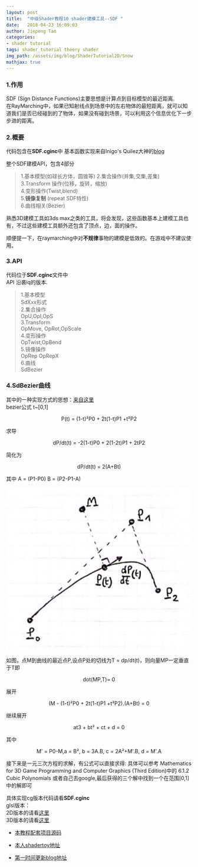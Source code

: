 ```yaml
---
layout: post
title:  "中级Shader教程10 shader建模工具--SDF "
date:   2018-04-23 16:09:03
author: Jiepeng Tan
categories: 
- shader tutorial
tags: shader_tutorial theory shader
img_path: /assets/img/blog/ShaderTutorial2D/Snow
mathjax: true
---
```

### 1.作用  
SDF (Sign Distance Functions)主要思想是计算点到目标模型的最近距离.  
在RayMarching中，如果已知射线点到场景中的左右物体的最短距离，就可以知道我们是否已经碰到的了物体，如果没有碰到场景，可以利用这个信息优化下一步步进的距离。  





### 2.概要  
代码包含在**SDF.cginc**中
基本函数实现来自Inigo's Quilez大神的[blog][7]

整个SDF建模API，包含4部分
>1.基本模型(如球长方体，圆锥等) 
2.集合操作(并集,交集,差集)  
3.Transform 操作(位移，旋转，缩放)  
4.变形操作(Twist,blend)  
5.**镜像复制** (repeat SDF特性)  
6.曲线相关(Bezier)  

熟悉3D建模工具如3ds max之类的工具，将会发现，这些函数基本上建模工具也有，不过这些建模工具额外还包含了顶点，边，面的操作。  

顺便提一下，在raymarching中对**不规律**事物的建模是低效的。在游戏中不建议使用。

### 3.API  
代码位于**SDF.cginc**文件中  
API 沿袭iq的版本.  
>1.基本模型  
SdXxx形式  
2.集合操作  
OpU,OpI,OpS  
3.Transform  
OpMove, OpRot,OpScale  
4.变形操作  
OpTwist,OpBend  
5.镜像操作  
OpRep OpRepX  
6.曲线  
SdBezier  


### 4.SdBezier曲线  
其中的一种实现方式的思想：[来自这里][4]  
bezier公式 t~[0,1]  
<p align="center">P(t) = (1-t)²P0 + 2t(1-t)P1 +t²P2</p>   
求导  
<p align="center">dP/dt(t) = -2(1-t)P0 + 2(1-2t)P1 + 2tP2</p>   
简化为  
<p align="center">dP/dt(t) = 2(A+Bt)</p>   
其中 A = (P1-P0) B = (P2-P1-A)  

<p align="center">
<img src="https://github.com/JiepengTan/JiepengTan.github.io/blob/master/assets/img/blog/ShaderTutorial3D/SDF/bezier.jpg?raw=true" width="512"></p>     
如图，点M到曲线的最近点P,设点P处的切线为T = dp/dt(t)，则向量MP一定垂直于T即   
<p align="center">dot(MP,T)= 0</p>   
展开  
<p align="center">(M - (1-t)²P0 + 2t(1-t)P1 +t²P2).(A+Bt) = 0</p>  
继续展开  
<p align="center">at3 + bt² + ct + d = 0</p>  
其中  
<p align="center">M' = P0-M,a = B², b = 3A.B, c = 2A²+M'.B, d = M'.A</p>  
接下来是一元三次方程的求解，有公式可以直接求得:  
具体可以参考 Mathematics for 3D Game Programming and Computer Graphics (Third Edition)中的 6.1.2 Cubic Polynomials  
或者自己去google,最后获得的三个解中找到一个在范围[0,1]中的解即可  

具体实现cg版本代码请看**SDF.cginc**  
glsl版本：  
2D版本的请看[这里][5]  
3D版本的请看[这里][6]  

- [本教程配套项目源码 ][1]
- [本人shadertoy地址 ][2]
- [第一时间更新blog地址][3]


  [1]: https://github.com/JiepengTan/FishManShaderTutorial
  [2]: https://www.shadertoy.com/user/FishMan
  [3]: https://jiepengtan.github.io/
  [4]: http://blog.gludion.com/2009/08/distance-to-quadratic-bezier-curve.html
  [5]: https://www.shadertoy.com/view/ltXSDB
  [6]: https://www.shadertoy.com/view/ldj3Wh
  [7]: http://iquilezles.org/www/articles/distfunctions/distfunctions.htm


